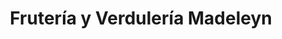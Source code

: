 ---
title: "Frutería y Verdulería Madeleyn"
url: /valdivia/fruteria-y-verduleria-madeleyn/
shop: Gemüse & Obst
---
